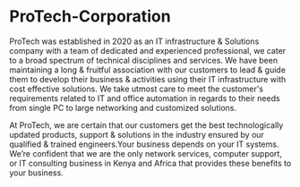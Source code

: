 # ProTech-Corporation

ProTech was established in 2020 as an IT infrastructure & Solutions company with a team of dedicated and experienced professional, we cater to a broad spectrum of technical disciplines and services. We have been maintaining a long & fruitful association with our customers to lead & guide them to develop their business & activities using their IT infrastructure with cost effective solutions. We take utmost care to meet the customer's requirements related to IT and office automation in regards to their needs from single PC to large networking and customized solutions.

At ProTech, we are certain that our customers get the best technologically updated products, support & solutions in the industry ensured by our qualified & trained engineers.Your business depends on your IT systems. We’re confident that we are the only network services, computer support, or IT consulting business in Kenya and Africa  that provides these benefits to your business.
